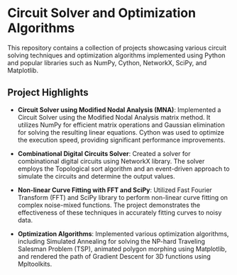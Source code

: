 # Circuit Solver and Optimization Algorithms

This repository contains a collection of projects showcasing various circuit solving techniques and optimization algorithms implemented using Python and popular libraries such as NumPy, Cython, NetworkX, SciPy, and Matplotlib.

## Project Highlights

- **Circuit Solver using Modified Nodal Analysis (MNA)**: Implemented a Circuit Solver using the Modified Nodal Analysis matrix method. It utilizes NumPy for efficient matrix operations and Gaussian elimination for solving the resulting linear equations. Cython was used to optimize the execution speed, providing significant performance improvements.

- **Combinational Digital Circuits Solver**: Created a solver for combinational digital circuits using NetworkX library. The solver employs the Topological sort algorithm and an event-driven approach to simulate the circuits and determine the output values.

- **Non-linear Curve Fitting with FFT and SciPy**: Utilized Fast Fourier Transform (FFT) and SciPy library to perform non-linear curve fitting on complex noise-mixed functions. The project demonstrates the effectiveness of these techniques in accurately fitting curves to noisy data.

- **Optimization Algorithms**: Implemented various optimization algorithms, including Simulated Annealing for solving the NP-hard Traveling Salesman Problem (TSP), animated polygon morphing using Matplotlib, and rendered the path of Gradient Descent for 3D functions using Mpltoolkits.
